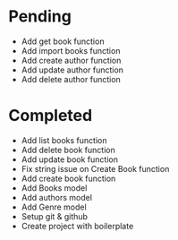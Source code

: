 # Pending
- Add get book function
- Add import books function
- Add create author function
- Add update author function
- Add delete author function

# Completed
- Add list books function
- Add delete book function
- Add update book function
- Fix string issue on Create Book function
- Add create book function
- Add Books model
- Add authors model
- Add Genre model
- Setup git & github
- Create project with boilerplate